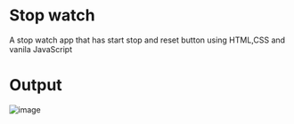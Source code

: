 # Stop watch
A stop watch app that has start stop and reset button using HTML,CSS and vanila JavaScript
# Output
![image](https://github.com/sanjay1325/Stop-watch/assets/112951070/14984886-0621-4f01-8630-2351a9cbbac8)
